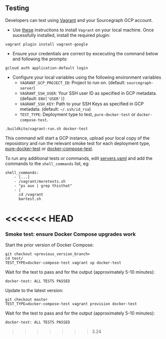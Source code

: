 ## Testing

Developers can test using [Vagrant](https://www.vagrantup.com) and your Sourcegraph GCP account.

- Use [these](https://www.vagrantup.com/docs/index) instructions to install `Vagrant` on your local machine. Once sucessfully installed, install the required plugin:
```
vagrant plugin install vagrant-google
```

- Ensure your credentials are correct by excecuting the command below and following the prompts:
```
gcloud auth application-default login
```

- Configure your local variables using the following environment variables
  - `VAGRANT_GCP_PROJECT_ID`: Project to run on. (default: `sourcegraph-server`)
  - `VAGRANT_SSH_USER`: Your SSH user ID as specified in GCP metadata. (default: `ENV['USER']`)
  - `VAGRANT_SSH_KEY`: Path to your SSH Keys as specified in GCP metadata. (default: `~/.ssh/id_rsa`)
  - `TEST_TYPE`:  Deployment type to test, `pure-docker-test` or `docker-compose-test`.
```
.buildkite/vagrant-run.sh docker-test
```

This command will start a GCP instance, upload your local copy of the reposistory and run the relevant smoke test for each deployment type, [pure-docker-test](test/pure-docker/smoke-test.sh) or [docker-compose-test](test/docker-compose/smoke-test.sh).

To run any additional tests or commands, edit [servers.yaml](test/pure-docker/servers.yaml) and add the commands to the `shell_commands` list, eg:
```
shell_commands:
    - [...]
    - /vagrant/moretests.sh
    - "ps aux | grep thisthat"
    - |
      cd /vagrant
      bartest.sh
```
<<<<<<< HEAD
=======
### Smoke test: ensure Docker Compose upgrades work

Start the prior version of Docker Compose:

```
git checkout <previous_version_branch>
cd test/
TEST_TYPE=docker-compose-test vagrant up docker-test 
```

Wait for the test to pass and for the output (approximately 5-10 minutes):

```
docker-test: ALL TESTS PASSED
```

Update to the latest version:

```
git checkout master
TEST_TYPE=docker-compose-test vagrant provision docker-test
```

Wait for the test to pass and for the output (approximately 5-10 minutes):

```
docker-test: ALL TESTS PASSED
```
>>>>>>> 3.24

